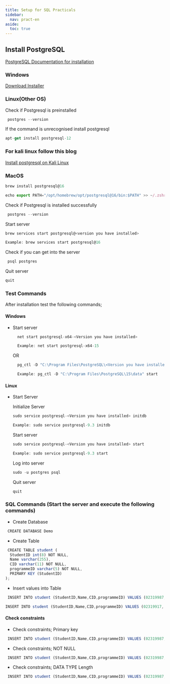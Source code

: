 ```yaml
---
title: Setup for SQL Practicals
sidebar:
  nav: pract-en
aside:
  toc: true
---
```


## Install PostgreSQL

[PostgreSQL Documentation for installation](https://www.postgresql.org/download/)

### Windows

[Download Installer](https://www.postgresql.org/download/windows/)

### Linux(Other OS)

Check if Postgresql is preinstalled
```javascript
 postgres --version
```
If the command is unrecognised install postgresql
```javascript
apt-get install postgresql-12
```

### For kali linux follow this blog 

[Install postgresql on Kali Linux](https://www.postgresql.r2schools.com/how-to-install-postgresql-on-kali-linux/)


### MacOS

```javascript
brew install postgresql@16
```
```javascript
echo export PATH="/opt/homebrew/opt/postgresql@16/bin:$PATH" >> ~/.zshrc
```
Check if Postgresql is installed successfully
```javascript
 postgres --version
```
Start server
```javascript
brew services start postgresql@<version you have installed>

Example: brew services start postgresql@16
```
Check if you can get into the server
```javascript
 psql postgres 
```
Quit server
```javascript
quit
```

### Test Commands

After installation test the following commands;


#### Windows

- Start server
  ```javascript
    net start postgresql-x64-<Version you have installed>

    Example: net start postgresql-x64-15
  ```
  OR

  ```javascript
    pg_ctl -D "C:\Program Files\PostgreSQL\<Version you have installed>\data" start

    Example: pg_ctl -D "C:\Program Files\PostgreSQL\15\data" start
  ```

#### Linux 

- Start Server
  
  Initialize Server
  ```javascript
  sudo service postgresql-<Version you have installed> initdb
  
  Example: sudo service postgresql-9.3 initdb
  ```
  Start server
  ```javascript
  sudo service postgresql-<Version you have installed> start

  Example: sudo service postgresql-9.3 start
  ```
  Log into server
  ```javascript
  sudo -u postgres psql
  ```
  Quit server
  ```javascript
  quit
  ```
### SQL Commands (Start the server and execute the following commands)
  - Create Database
  ```javascript
   CREATE DATABASE Demo
  ```
  - Create Table
  ```javascript
   CREATE TABLE student (
    StudentID int(8) NOT NULL,
    Name varchar(255),
    CID varchar(11) NOT NULL,
    programmeID varchar(5) NOT NULL,
    PRIMARY KEY (StudentID)
  );
  ```
  - Insert values into Table
  ```javascript
   INSERT INTO student (StudentID,Name,CID,programmeID) VALUES (02319987,'Pema Choden', '17828972541','BESWE')
  ```
   ```javascript
   INSERT INTO student (StudentID,Name,CID,programmeID) VALUES (02319917,'Tashi Tobgay', '178289724541','BEIT')
  ```
  #### Check constraints
  - Check constraints; Primary key
  ```javascript
   INSERT INTO student (StudentID,Name,CID,programmeID) VALUES (02319987,'Choden', '17818972541','BESWE')
  ```

  - Check constraints; NOT NULL
  ```javascript
   INSERT INTO student (StudentID,Name,CID,programmeID) VALUES (02319987,'Choden', ,'BESWE')
  ```

  - Check constraints; DATA TYPE Length
  ```javascript
   INSERT INTO student (StudentID,Name,CID,programmeID) VALUES (02319987,'Choden','182782782789728927' ,'BESWE')
  ```


